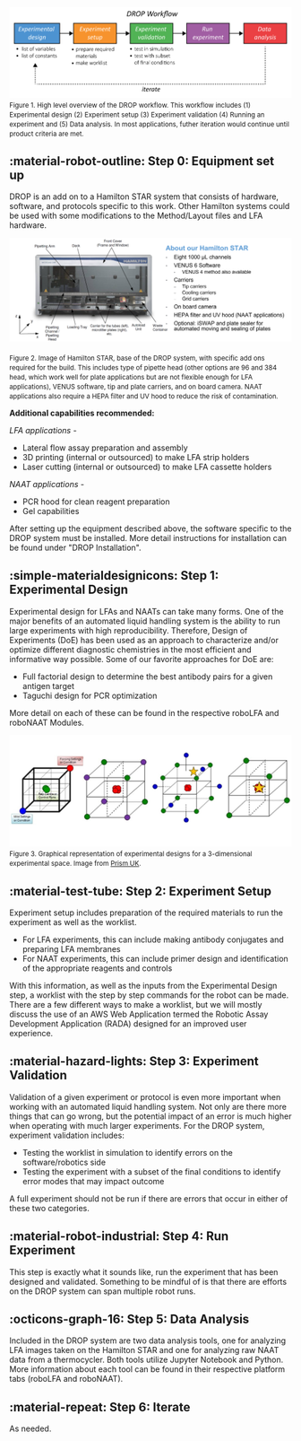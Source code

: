 ![DROP Quickstart](./images/DROP_Quickstart.png) <br>
<small>Figure 1. High level overview of the DROP workflow. This workflow includes (1) Experimental design (2) Experiment setup (3) Experiment validation (4) Running an experiment and (5) Data analysis. In most applications, futher iteration would continue until product criteria are met.  </small>

## :material-robot-outline:  **Step 0: Equipment set up**

DROP is an add on to a Hamilton STAR system that consists of hardware, software, and protocols specific to this work. Other Hamilton systems could be used with some modifications to the Method/Layout files and LFA hardware. 

![DROP STAR](./images/DROP%20system%20overview.png) <br> <br>
<small>Figure 2. Image of Hamilton STAR, base of the DROP system, with specific add ons required for the build. This includes type of pipette head (other options are 96 and 384 head, which work well for plate applications but are not flexible enough for LFA applications), VENUS software, tip and plate carriers, and on board camera. NAAT applications also require a HEPA filter and UV hood to reduce the risk of contamination. </small>

**Additional capabilities recommended:**

*LFA applications -*

+ Lateral flow assay preparation and assembly 
+ 3D printing (internal or outsourced) to make LFA strip holders 
+ Laser cutting (internal or outsourced) to make LFA cassette holders 

*NAAT applications -*

+ PCR hood for clean reagent preparation 
+ Gel capabilities 

After setting up the equipment described above, the software specific to the DROP system must be installed. More detail instructions for installation can be found under "DROP Installation". 

## :simple-materialdesignicons: **Step 1: Experimental Design**

Experimental design for LFAs and NAATs can take many forms. One of the major benefits of an automated liquid handling system is the ability to run large experiments with high reproducibility. Therefore, Design of Experiments (DoE) has been used as an approach to characterize and/or optimize different diagnostic chemistries in the most efficient and informative way possible. Some of our favorite approaches for DoE are:

+ Full factorial design to determine the best antibody pairs for a given antigen target 
+ Taguchi design for PCR optimization 

More detail on each of these can be found in the respective roboLFA and roboNAAT Modules. 

![DROP DOE](./images/DOE_example.jpg) <br>
<small>Figure 3. Graphical representation of experimental designs for a 3-dimensional experimental space. Image from [Prism UK](https://prismtc.co.uk/resources/blogs-and-articles/the-sequential-nature-of-classical-design-of-experiments).  </small>

## :material-test-tube: **Step 2: Experiment Setup**

Experiment setup includes preparation of the required materials to run the experiment as well as the worklist. 

+ For LFA experiments, this can include making antibody conjugates and preparing LFA membranes
+ For NAAT experiments, this can include primer design and identification of the appropriate reagents and controls 

With this information, as well as the inputs from the Experimental Design step, a worklist with the step by step commands for the robot can be made. There are a few different ways to make a worklist, but we will mostly discuss the use of an AWS Web Application termed the Robotic Assay Development Application (RADA) designed for an improved user experience. 

## :material-hazard-lights: **Step 3: Experiment Validation**

Validation of a given experiment or protocol is even more important when working with an automated liquid handling system. Not only are there more things that can go wrong, but the potential impact of an error is much higher when operating with much larger experiments. For the DROP system, experiment validation includes:

+ Testing the worklist in simulation to identify errors on the software/robotics side
+ Testing the experiment with a subset of the final conditions to identify error modes that may impact outcome 

A full experiment should not be run if there are errors that occur in either of these two categories. 

## :material-robot-industrial: **Step 4: Run Experiment**

This step is exactly what it sounds like, run the experiment that has been designed and validated. Something to be mindful of is that there are efforts on the DROP system can span multiple robot runs. 

## :octicons-graph-16: **Step 5: Data Analysis**

Included in the DROP system are two data analysis tools, one for analyzing LFA images taken on the Hamilton STAR and one for analyzing raw NAAT data from a thermocycler. Both tools utilize Jupyter Notebook and Python. More information about each tool can be found in their respective platform tabs (roboLFA and roboNAAT). 

## :material-repeat: **Step 6: Iterate**

As needed.


